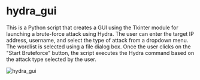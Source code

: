 # hydra_gui

This is a Python script that creates a GUI using the Tkinter module for launching a brute-force attack using Hydra. The user can enter the target IP address, username, and select the type of attack from a dropdown menu. The wordlist is selected using a file dialog box. Once the user clicks on the "Start Bruteforce" button, the script executes the Hydra command based on the attack type selected by the user.


![hydra_gui](https://user-images.githubusercontent.com/128103079/226225185-97c03e44-152e-4be3-985f-634ba5c09fe5.jpg)
